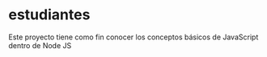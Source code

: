 # estudiantes
Este proyecto tiene como fin conocer los conceptos básicos de JavaScript dentro de Node JS
